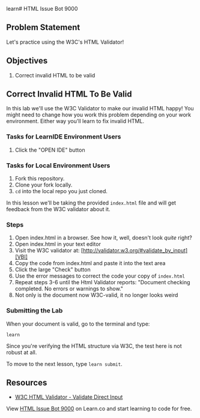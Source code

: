 learn# HTML Issue Bot 9000

## Problem Statement

Let's practice using the W3C's HTML Validator!

## Objectives

1. Correct invalid HTML to be valid

## Correct Invalid HTML To Be Valid

In this lab we'll use the W3C Validator to make our invalid HTML happy!
You might need to change how you work this problem depending on your 
work environment. Either way you'll learn to fix invalid HTML.

### Tasks for LearnIDE Environment Users

1. Click the "OPEN IDE" button

### Tasks for Local Environment Users

1. Fork this repository.
2. Clone your fork locally.
3. `cd` into the local repo you just cloned.

In this lesson we'll be taking the provided `index.html` file and will get
feedback from the W3C validator about it.

### Steps

1. Open index.html in a browser. See how it, well, doesn't look _quite_ right?
2. Open index.html in your text editor
3. Visit the W3C validator at: [http://validator.w3.org/#validate_by_input][VBI]
4. Copy the code from index.html and paste it into the text area
5. Click the large "Check" button
6. Use the error messages to correct the code your copy of `index.html`
7. Repeat steps 3-6 until the Html Validator reports: "Document checking
   completed. No errors or warnings to show."
8. Not only is the document now W3C-valid, it no longer looks weird

### Submitting the Lab

When your document is valid, go to the terminal and type:

`learn`

Since you're verifying the HTML structure via W3C, the test here is not
robust at all.

To move to the next lesson, type `learn submit`.

## Resources

* [W3C HTML Validator - Validate Direct Input][VBI]

<p data-visibility='hidden'>View <a href='https://learn.co/lessons/html-issue-bot-9000' title='HTML Issue Bot 9000'>HTML Issue Bot 9000</a> on Learn.co and start learning to code for free.</p>

[VBI]: http://validator.w3.org/#validate_by_input
